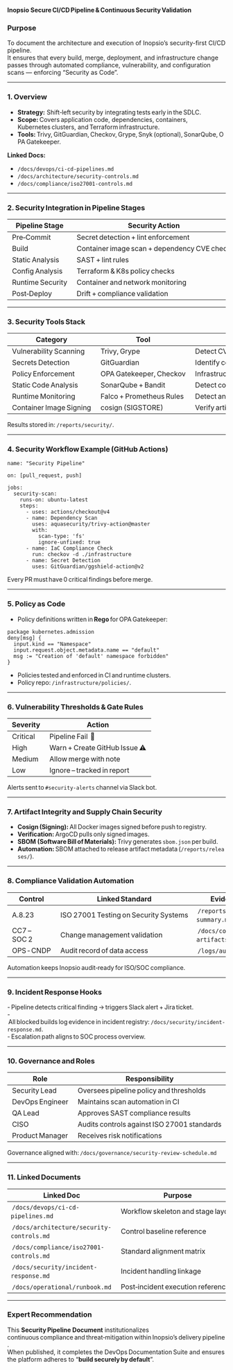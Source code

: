 **Inopsio Secure CI/CD Pipeline & Continuous Security Validation**

### Purpose  
To document the architecture and execution of Inopsio’s security-first CI/CD pipeline.  
It ensures that every build, merge, deployment, and infrastructure change passes through automated compliance, vulnerability, and configuration scans — enforcing “Security as Code”.

***

### 1. Overview  

- **Strategy:** Shift‑left security by integrating tests early in the SDLC.  
- **Scope:** Covers application code, dependencies, containers, Kubernetes clusters, and Terraform infrastructure.  
- **Tools:** Trivy, GitGuardian, Checkov, Grype, Snyk (optional), SonarQube, OPA Gatekeeper.

**Linked Docs:**  
- `/docs/devops/ci-cd-pipelines.md`  
- `/docs/architecture/security-controls.md`  
- `/docs/compliance/iso27001-controls.md`

***

### 2. Security Integration in Pipeline Stages  

| Pipeline Stage | Security Action | Tool | Triggered By |
|-----------------|-------------------|-------|----------------|
| Pre‑Commit | Secret detection + lint enforcement | GitGuardian / Husky hooks | Developer commit |
| Build | Container image scan + dependency CVE check | Trivy / Grype | Docker build |
| Static Analysis | SAST + lint rules | SonarQube / ESLint / Bandit | GitHub Actions |
| Config Analysis | Terraform & K8s policy checks | Checkov / OPA Policy | CI stage |
| Runtime Security | Container and network monitoring | Falco / Sysdig | Production cluster |
| Post‑Deploy | Drift + compliance validation | Terraform Compliance / Prometheus Rules | CD stage |

***

### 3. Security Tools Stack  

| Category | Tool | Purpose |
|-----------|------|----------|
| Vulnerability Scanning | Trivy, Grype | Detect CVEs in containers + packages |
| Secrets Detection | GitGuardian | Identify committed credentials |
| Policy Enforcement | OPA Gatekeeper, Checkov | Infrastructure compliance |
| Static Code Analysis | SonarQube + Bandit | Detect code smells and security flaws |
| Runtime Monitoring | Falco + Prometheus Rules | Detect anomalies post‑deployment |
| Container Image Signing | cosign (SIGSTORE) | Verify artifact integrity |

Results stored in: `/reports/security/`.

***

### 4. Security Workflow Example (GitHub Actions)

```
name: "Security Pipeline"

on: [pull_request, push]

jobs:
  security-scan:
    runs-on: ubuntu-latest
    steps:
      - uses: actions/checkout@v4
      - name: Dependency Scan
        uses: aquasecurity/trivy-action@master
        with:
          scan-type: 'fs'
          ignore-unfixed: true
      - name: IaC Compliance Check
        run: checkov -d ./infrastructure
      - name: Secret Detection
        uses: GitGuardian/ggshield-action@v2
```

Every PR must have 0 critical findings before merge.

***

### 5. Policy as Code  

- Policy definitions written in **Rego** for OPA Gatekeeper:  

```rego
package kubernetes.admission
deny[msg] {
  input.kind == "Namespace"
  input.request.object.metadata.name == "default"
  msg := "Creation of 'default' namespace forbidden"
}
```

- Policies tested and enforced in CI and runtime clusters.  
- Policy repo: `/infrastructure/policies/`.

***

### 6. Vulnerability Thresholds & Gate Rules  

| Severity | Action |
|-----------|--------|
| Critical | Pipeline Fail  🚫 |
| High | Warn + Create GitHub Issue ⚠️ |
| Medium | Allow merge with note |
| Low | Ignore – tracked in report |

Alerts sent to `#security‑alerts` channel via Slack bot.  

***

### 7. Artifact Integrity and Supply Chain Security  

- **Cosign (Signing):** All Docker images signed before push to registry.  
- **Verification:** ArgoCD pulls only signed images.  
- **SBOM (Software Bill of Materials):** Trivy generates `sbom.json` per build.  
- **Automation:** SBOM attached to release artifact metadata (`/reports/releases/`).  

***

### 8. Compliance Validation Automation  

| Control | Linked Standard | Evidence Location |
|-----------|----------------|-----------------|
| A.8.23 | ISO 27001 Testing on Security Systems | `/reports/security/weekly-summary.md` |
| CC7 – SOC 2 | Change management validation | `/docs/compliance/audit-artifacts/` |
| OPS ‑ CNDP | Audit record of data access | `/logs/audit/security/` |

Automation keeps Inopsio audit‑ready for ISO/SOC compliance.

***

### 9. Incident Response Hooks  

- Pipeline detects critical finding → triggers Slack alert + Jira ticket.  
- All blocked builds log evidence in incident registry: `/docs/security/incident-response.md`.  
- Escalation path aligns to SOC process overview.  

***

### 10. Governance and Roles  

| Role | Responsibility |
|-------|----------------|
| Security Lead | Oversees pipeline policy and thresholds |
| DevOps Engineer | Maintains scan automation in CI |
| QA Lead | Approves SAST compliance results |
| CISO | Audits controls against ISO 27001 standards |
| Product Manager | Receives risk notifications |

Governance aligned with: `/docs/governance/security-review-schedule.md`

***

### 11. Linked Documents  

| Linked Doc | Purpose |
|-------------|----------|
| `/docs/devops/ci-cd-pipelines.md` | Workflow skeleton and stage layout |
| `/docs/architecture/security-controls.md` | Control baseline reference |
| `/docs/compliance/iso27001-controls.md` | Standard alignment matrix |
| `/docs/security/incident-response.md` | Incident handling linkage |
| `/docs/operational/runbook.md` | Post‑incident execution reference |

***

### Expert Recommendation  

This **Security Pipeline Document** institutionalizes continuous compliance and threat‑mitigation within Inopsio’s delivery pipeline.  
When published, it completes the DevOps Documentation Suite and ensures the platform adheres to “**build securely by default**”.  